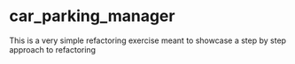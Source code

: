 # car_parking_manager
This is a very simple refactoring exercise meant to showcase a step by step approach to refactoring
